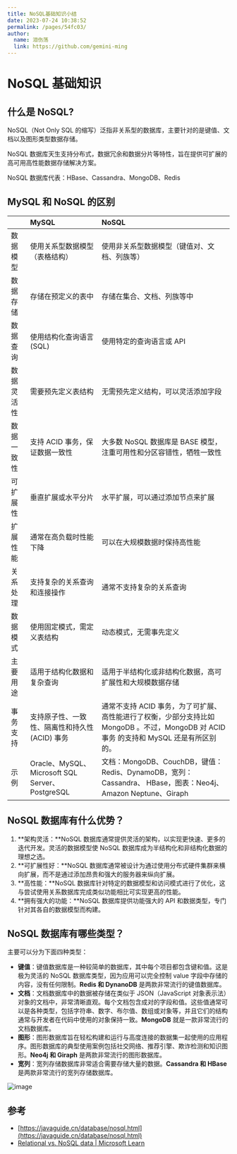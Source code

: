 ```yaml
---
title: NoSQL基础知识小结
date: 2023-07-24 10:38:52
permalink: /pages/54fc03/
author: 
  name: 泪伤荡
  link: https://github.com/gemini-ming
---
```

# NoSQL 基础知识

## 什么是 NoSQL?

NoSQL（Not Only SQL 的缩写）泛指非关系型的数据库，主要针对的是键值、文档以及图形类型数据存储。

NoSQL 数据库天生支持分布式，数据冗余和数据分片等特性，旨在提供可扩展的高可用高性能数据存储解决方案。

NoSQL 数据库代表：HBase、Cassandra、MongoDB、Redis

## MySQL 和 NoSQL 的区别

|            | MySQL                                           | NoSQL                                                        |
| :--------- | :---------------------------------------------- | :----------------------------------------------------------- |
| 数据模型   | 使用关系型数据模型（表格结构）                  | 使用非关系型数据模型（键值对、文档、列族等）                 |
| 数据存储   | 存储在预定义的表中                              | 存储在集合、文档、列族等中                                   |
| 数据查询   | 使用结构化查询语言 (SQL)                        | 使用特定的查询语言或 API                                     |
| 数据灵活性 | 需要预先定义表结构                              | 无需预先定义结构，可以灵活添加字段                           |
| 数据一致性 | 支持 ACID 事务，保证数据一致性                  | 大多数 NoSQL 数据库是 BASE 模型，注重可用性和分区容错性，牺牲一致性 |
| 可扩展性   | 垂直扩展或水平分片                              | 水平扩展，可以通过添加节点来扩展                             |
| 扩展性能   | 通常在高负载时性能下降                          | 可以在大规模数据时保持高性能                                 |
| 关系处理   | 支持复杂的关系查询和连接操作                    | 通常不支持复杂的关系查询                                     |
| 数据模式   | 使用固定模式，需定义表结构                      | 动态模式，无需事先定义                                       |
| 主要用途   | 适用于结构化数据和复杂查询                      | 适用于半结构化或非结构化数据，高可扩展性和大规模数据存储     |
| 事务支持   | 支持原子性、一致性、隔离性和持久性 (ACID) 事务  | 通常不支持 ACID 事务，为了可扩展、高性能进行了权衡，少部分支持比如 MongoDB 。不过，MongoDB 对 ACID 事务 的支持和 MySQL 还是有所区别的。 |
| 示例       | Oracle、MySQL、Microsoft SQL Server、PostgreSQL | 文档：MongoDB、CouchDB，键值：Redis、DynamoDB，宽列：Cassandra、 HBase，图表：Neo4j、 Amazon Neptune、Giraph |

## NoSQL 数据库有什么优势？

1. **架构灵活：**NoSQL 数据库通常提供灵活的架构，以实现更快速、更多的迭代开发。灵活的数据模型使 NoSQL 数据库成为半结构化和非结构化数据的理想之选。
2. **可扩展性好：**NoSQL 数据库通常被设计为通过使用分布式硬件集群来横向扩展，而不是通过添加昂贵和强大的服务器来纵向扩展。
3. **高性能：**NoSQL 数据库针对特定的数据模型和访问模式进行了优化，这与尝试使用关系数据库完成类似功能相比可实现更高的性能。
4. **拥有强大的功能：**NoSQL 数据库提供功能强大的 API 和数据类型，专门针对其各自的数据模型而构建。

## NoSQL 数据库有哪些类型？

主要可以分为下面四种类型：

- **键值**：键值数据库是一种较简单的数据库，其中每个项目都包含键和值。这是极为灵活的 NoSQL 数据库类型，因为应用可以完全控制 value 字段中存储的内容，没有任何限制。**Redis 和 DynanoDB** 是两款非常流行的键值数据库。
- **文档**：文档数据库中的数据被存储在类似于 JSON（JavaScript 对象表示法）对象的文档中，非常清晰直观。每个文档包含成对的字段和值。这些值通常可以是各种类型，包括字符串、数字、布尔值、数组或对象等，并且它们的结构通常与开发者在代码中使用的对象保持一致。**MongoDB** 就是一款非常流行的文档数据库。
- **图形**：图形数据库旨在轻松构建和运行与高度连接的数据集一起使用的应用程序。图形数据库的典型使用案例包括社交网络、推荐引擎、欺诈检测和知识图形。**Neo4j 和 Giraph** 是两款非常流行的图形数据库。
- **宽列**：宽列存储数据库非常适合需要存储大量的数据。**Cassandra 和 HBase** 是两款非常流行的宽列存储数据库。

![image](https://cmty256.github.io/imgs-blog/basics/image.1l1vkzknt83k.webp)

## 参考

- [https://javaguide.cn/database/nosql.html](https://javaguide.cn/database/nosql.html)
- [Relational vs. NoSQL data | Microsoft Learn](https://learn.microsoft.com/en-us/dotnet/architecture/cloud-native/relational-vs-nosql-data)

